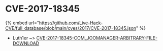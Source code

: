 # CVE-2017-18345
{% embed url="https://github.com/Live-Hack-CVE/full_database/blob/main/cves/2017/CVE-2017-18345.json" %}

* Luth1er ~> [CVE-2017-18345-COM_JOOMANAGER-ARBITRARY-FILE-DOWNLOAD](https://www.alice-snow.ru/2017/database/cve-2017-18345/cve-2017-18345-com_joomanager-arbitrary-file-download-luth1er)
